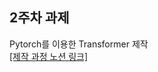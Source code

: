 ## 2주차 과제

Pytorch를 이용한 Transformer 제작
</br>
[[제작 과정 노션 링크]](https://shining-panda-6b9.notion.site/Transformer-195ba18c6bb98095aa95f1f528ae1952?pvs=4)